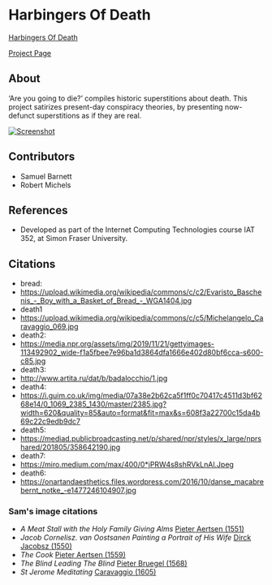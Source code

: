 # Harbingers Of Death

[Harbingers Of Death](http://harbingersofdeath.rmichels.com/)

[Project Page](https://rmichels.com/harbingersOfDeath)

## About

‘Are you going to die?’ compiles historic superstitions about death. This project satirizes present-day conspiracy theories, by presenting now-defunct superstitions as if they are real.

[![Screenshot](https://rmichels.com/assets/img/harbingersofdeath/screen-member-home.jpg)](http://harbingersofdeath.rmichels.com/)

## Contributors
* Samuel Barnett
* Robert Michels

## References
* Developed as part of the Internet Computing Technologies course IAT 352, at Simon Fraser University.

## Citations
- bread:
- https://upload.wikimedia.org/wikipedia/commons/c/c2/Evaristo_Baschenis_-_Boy_with_a_Basket_of_Bread_-_WGA1404.jpg
- death1
- https://upload.wikimedia.org/wikipedia/commons/c/c5/Michelangelo_Caravaggio_069.jpg
- death2:
- https://media.npr.org/assets/img/2019/11/21/gettyimages-113492902_wide-f1a5fbee7e96ba1d3864dfa1666e402d80bf6cca-s600-c85.jpg
- death3:
- http://www.artita.ru/dat/b/badalocchio/1.jpg
- death4:
- https://i.guim.co.uk/img/media/07a38e2b62ca5f1ff0c70417c4511d3bf6268e14/0_1069_2385_1430/master/2385.jpg?width=620&quality=85&auto=format&fit=max&s=608f3a22700c15da4b69c22c9edb9dc7
- death5:
- https://mediad.publicbroadcasting.net/p/shared/npr/styles/x_large/nprshared/201805/358642190.jpg
- death7:
- https://miro.medium.com/max/400/0*jPRW4s8shRVkLnAl.Jpeg 
- death6:
- https://onartandaesthetics.files.wordpress.com/2016/10/danse_macabrebernt_notke_-e1477246104907.jpg

### Sam's image citations

- _A Meat Stall with the Holy Family Giving Alms_
[Pieter Aertsen (1551)](https://artsandculture.google.com/asset/fgF8j5tB3UFgAg)
- _Jacob Cornelisz. van Oostsanen Painting a Portrait of His Wife_
[Dirck Jacobsz (1550)](https://artsandculture.google.com/asset/jgE2Yeq0DL_FyA)
- _The Cook_
[Pieter Aertsen (1559)](https://artsandculture.google.com/asset/RgHLWesYw_GlOQ)
- _The Blind Leading The Blind_
[Pieter Bruegel (1568)](https://en.wikipedia.org/wiki/Pieter_Bruegel_the_Elder#/media/File:%D0%9F%D1%80%D0%B8%D1%82%D1%87%D0%B0_%D0%BE_%D1%81%D0%BB%D0%B5%D0%BF%D1%8B%D1%85.jpeg)
- _St Jerome Meditating_ 
[Caravaggio (1605)](https://artsandculture.google.com/asset/st-jerome-meditating-michelangelo-merisi-da-caravaggio/jwFgPh4OaRn1VQ)
